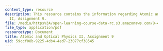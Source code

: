 ```yaml
---
content_type: resource
description: This resource contains the information regarding Atomic and Optical Physics
  II, Assignment 9.
file: /media/https%3A/open-learning-course-data-rc.s3.amazonaws.com/8-421-atomic-and-optical-physics-i-spring-2014/59ccf08b92254db44ed723077cf38545_MIT8_421S14_homeWork9.pdf
file_type: application/pdf
resourcetype: Document
title: Atomic and Optical Physics II, Assignment 9
uid: 59ccf08b-9225-4db4-4ed7-23077cf38545
---
```

